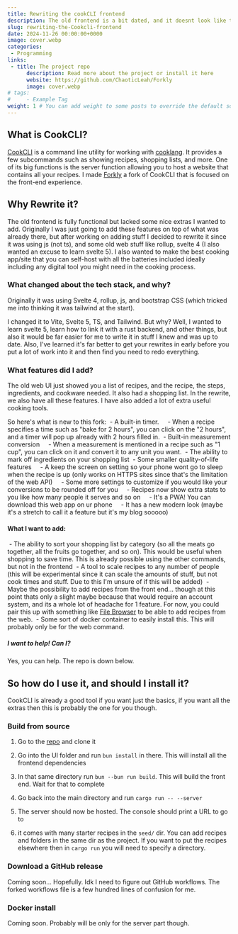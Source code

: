 ```yaml
---
title: Rewriting the cookCLI frontend
description: The old frontend is a bit dated, and it doesnt look like the project is active anymore. Time to fix that
slug: rewriting-the-Cookcli-frontend
date: 2024-11-26 00:00:00+0000
image: cover.webp
categories:
 - Programming
links:
 - title: The project repo
      description: Read more about the project or install it here
      website: https://github.com/ChaoticLeah/Forkly
      image: cover.webp
# tags:
#     - Example Tag
weight: 1 # You can add weight to some posts to override the default sorting (date descending)
---
```


## What is CookCLI?

[CookCLI](https://github.com/cooklang/cookcli) is a command line utility for working with [cooklang](https://cooklang.org/). It provides a few subcommands such as showing recipes, shopping lists, and more. One of its big functions is the server function allowing you to host a website that contains all your recipes. I made [Forkly](https://github.com/ChaoticLeah/Forkly) a fork of CookCLI that is focused on the front-end experience.

## Why Rewrite it?

The old frontend is fully functional but lacked some nice extras I wanted to add. Originally I was just going to add these features on top of what was already there, but after working on adding stuff I decided to rewrite it since it was using js (not ts), and some old web stuff like rollup, svelte 4 (I also wanted an excuse to learn svelte 5). I also wanted to make the best cooking app/site that you can self-host with all the batteries included ideally including any digital tool you might need in the cooking process.

### What changed about the tech stack, and why?

Originally it was using Svelte 4, rollup, js, and bootstrap CSS (which tricked me into thinking it was tailwind at the start).

I changed it to Vite, Svelte 5, TS, and Tailwind. But why? Well, I wanted to learn svelte 5, learn how to link it with a rust backend, and other things, but also it would be far easier for me to write it in stuff I knew and was up to date. Also, I've learned it's far better to get your rewrites in early before you put a lot of work into it and then find you need to redo everything.

### What features did I add?

The old web UI just showed you a list of recipes, and the recipe, the steps, ingredients, and cookware needed. It also had a shopping list. In the rewrite, we also have all these features. I have also added a lot of extra useful cooking tools.

So here's what is new to this fork:
 - A built-in timer.
    - When a recipe specifies a time such as "bake for 2 hours", you can click on the "2 hours", and a timer will pop up already with 2 hours filled in.
 - Built-in measurement conversion
    - When a measurement is mentioned in a recipe such as "1 cup", you can click on it and convert it to any unit you want.
 - The ability to mark off ingredients on your shopping list
 - Some smaller quality-of-life features
    - A keep the screen on setting so your phone wont go to sleep when the recipe is up (only works on HTTPS sites since that's the limitation of the web API)
    - Some more settings to customize if you would like your conversions to be rounded off for you
    - Recipes now show extra stats to you like how many people it serves and so on
    - It's a PWA! You can download this web app on ur phone
    - It has a new modern look (maybe it's a stretch to call it a feature but it's my blog sooooo)

#### What I want to add:
 - The ability to sort your shopping list by category (so all the meats go together, all the fruits go together, and so on). This would be useful when shopping to save time. This is already possible using the other commands, but not in the frontend
 - A tool to scale recipes to any number of people (this will be experimental since it can scale the amounts of stuff, but not cook times and stuff. Due to this I'm unsure of if this will be added)
 - Maybe the possibility to add recipes from the front end... though at this point thats only a slight maybe because that would require an account system, and its a whole lot of headache for 1 feature. For now, you could pair this up with something like [File Browser](https://github.com/filebrowser/filebrowser) to be able to add recipes from the web.
 - Some sort of docker container to easily install this. This will probably only be for the web command.

##### I want to help! Can I?
Yes, you can help. The repo is down below.


## So how do I use it, and should I install it?

CookCLI is already a good tool if you want just the basics, if you want all the extras then this is probably the one for you though.

### Build from source

1. Go to the [repo](https://github.com/ChaoticLeah/Forkly) and clone it

2. Go into the UI folder and run `bun install` in there. This will install all the frontend dependencies

3. In that same directory run `bun --bun run build`. This will build the front end. Wait for that to complete

4. Go back into the main directory and run `cargo run -- --server`

5. The server should now be hosted. The console should print a URL to go to

6. it comes with many starter recipes in the `seed/` dir. You can add recipes and folders in the same dir as the project. If you want to put the recipes elsewhere then in `cargo run` you will need to specify a directory.

### Download a GitHub release

Coming soon... Hopefully. Idk I need to figure out GitHub workflows. The forked workflows file is a few hundred lines of confusion for me.

### Docker install

Coming soon. Probably will be only for the server part though.